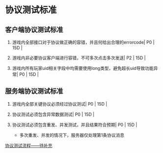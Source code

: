 # 协议测试标准

## 客户端协议测试标准

1. 游戏内全部接口对于协议做正确的容错，并且何给出合理的errorcode| P0 | 15D |

2. 游戏内非必要协议客户端进行容错，不可多次点击多次发送| P2 | 15D |

3. 游戏内所有玩家uid相关字段中均需要使用long类型，避免超长uid导致功能异常| P0 | 15D |


## 服务端协议测试标准

1. 游戏内全部关键协议必须经过协议测试| P0 | 15D |

2. 协议测试必须包含异常数据测试| P0 | 15D |

3. 协议测试必须包含重发、并发测试，并且结果符合预期| P0 | 15D |
    * 多次重发、并发的情况下，服务器仅处理第1条协议消息

[协议测试流程——待补充](https://qaq.com)


